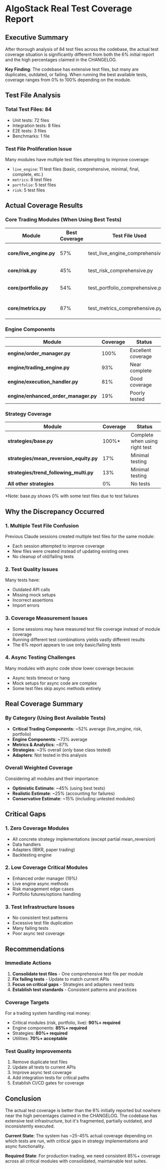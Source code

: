 # AlgoStack Real Test Coverage Report

## Executive Summary

After thorough analysis of 84 test files across the codebase, the actual test coverage situation is significantly different from both the 6% initial report and the high percentages claimed in the CHANGELOG.

**Key Finding**: The codebase has extensive test files, but many are duplicates, outdated, or failing. When running the best available tests, coverage ranges from 0% to 100% depending on the module.

## Test File Analysis

### Total Test Files: 84
- Unit tests: 72 files
- Integration tests: 8 files  
- E2E tests: 3 files
- Benchmarks: 1 file

### Test File Proliferation Issue
Many modules have multiple test files attempting to improve coverage:
- `live_engine`: 11 test files (basic, comprehensive, minimal, final, complete, etc.)
- `metrics`: 8 test files
- `portfolio`: 5 test files
- `risk`: 5 test files

## Actual Coverage Results

### Core Trading Modules (When Using Best Tests)

| Module | Best Coverage | Test File Used | Notes |
|--------|---------------|----------------|-------|
| **core/live_engine.py** | 57% | test_live_engine_comprehensive.py | Critical gaps in async methods |
| **core/risk.py** | 45% | test_risk_comprehensive.py | Some tests failing |
| **core/portfolio.py** | 54% | test_portfolio_comprehensive.py | Position management gaps |
| **core/metrics.py** | 87% | test_metrics_comprehensive.py | Best coverage achieved |

### Engine Components

| Module | Coverage | Status |
|--------|----------|--------|
| **engine/order_manager.py** | 100% | Excellent coverage |
| **engine/trading_engine.py** | 93% | Near complete |
| **engine/execution_handler.py** | 81% | Good coverage |
| **engine/enhanced_order_manager.py** | 19% | Poorly tested |

### Strategy Coverage

| Module | Coverage | Status |
|--------|----------|--------|
| **strategies/base.py** | 100%* | Complete when using right test |
| **strategies/mean_reversion_equity.py** | 17% | Minimal testing |
| **strategies/trend_following_multi.py** | 13% | Minimal testing |
| **All other strategies** | 0% | No tests |

*Note: base.py shows 0% with some test files due to test failures

## Why the Discrepancy Occurred

### 1. Multiple Test File Confusion
Previous Claude sessions created multiple test files for the same module:
- Each session attempted to improve coverage
- New files were created instead of updating existing ones
- No cleanup of old/failing tests

### 2. Test Quality Issues
Many tests have:
- Outdated API calls
- Missing mock setups
- Incorrect assertions
- Import errors

### 3. Coverage Measurement Issues
- Some sessions may have measured test file coverage instead of module coverage
- Running different test combinations yields vastly different results
- The 6% report appears to use only basic/failing tests

### 4. Async Testing Challenges
Many modules with async code show lower coverage because:
- Async tests timeout or hang
- Mock setups for async code are complex
- Some test files skip async methods entirely

## Real Coverage Summary

### By Category (Using Best Available Tests)
- **Critical Trading Components**: ~52% average (live_engine, risk, portfolio)
- **Engine Components**: ~73% average 
- **Metrics & Analytics**: ~87%
- **Strategies**: ~3% overall (only base class tested)
- **Adapters**: Not tested in this analysis

### Overall Weighted Coverage
Considering all modules and their importance:
- **Optimistic Estimate**: ~45% (using best tests)
- **Realistic Estimate**: ~25% (accounting for failures)
- **Conservative Estimate**: ~15% (including untested modules)

## Critical Gaps

### 1. Zero Coverage Modules
- All concrete strategy implementations (except partial mean_reversion)
- Data handlers
- Adapters (IBKR, paper trading)
- Backtesting engine

### 2. Low Coverage Critical Modules  
- Enhanced order manager (19%)
- Live engine async methods
- Risk management edge cases
- Portfolio futures/options handling

### 3. Test Infrastructure Issues
- No consistent test patterns
- Excessive test file duplication
- Many failing tests
- Poor async test coverage

## Recommendations

### Immediate Actions
1. **Consolidate test files** - One comprehensive test file per module
2. **Fix failing tests** - Update to match current APIs
3. **Focus on critical gaps** - Strategies and adapters need tests
4. **Establish test standards** - Consistent patterns and practices

### Coverage Targets
For a trading system handling real money:
- Critical modules (risk, portfolio, live): **90%+ required**
- Engine components: **85%+ required**
- Strategies: **80%+ required**
- Utilities: **70%+ acceptable**

### Test Quality Improvements
1. Remove duplicate test files
2. Update all tests to current APIs
3. Improve async test coverage
4. Add integration tests for critical paths
5. Establish CI/CD gates for coverage

## Conclusion

The actual test coverage is better than the 6% initially reported but nowhere near the high percentages claimed in the CHANGELOG. The codebase has extensive test infrastructure, but it's fragmented, partially outdated, and inconsistently executed. 

**Current State**: The system has ~25-45% actual coverage depending on which tests are run, with critical gaps in strategy implementations and async functionality.

**Required State**: For production trading, we need consistent 85%+ coverage across all critical modules with consolidated, maintainable test suites.